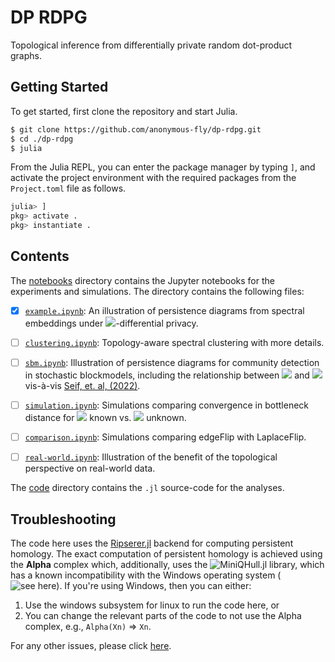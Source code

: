 # DP RDPG

Topological inference from differentially private random dot-product graphs.

## Getting Started

To get started, first clone the repository and start Julia.

```bash
$ git clone https://github.com/anonymous-fly/dp-rdpg.git
$ cd ./dp-rdpg
$ julia
```

From the Julia REPL, you can enter the package manager by typing `]`, and activate the project environment with the required packages from the `Project.toml` file as follows.
```julia
julia> ]
pkg> activate .
pkg> instantiate .
```

## Contents

The [notebooks](./notebooks/) directory contains the Jupyter notebooks for the experiments and simulations. The directory contains the following files:

- [x] [`example.ipynb`](./notebooks/example.ipynb): An illustration of persistence diagrams from spectral embeddings under <img src="https://render.githubusercontent.com/render/math?math=\epsilon">-differential privacy.


- [ ] [`clustering.ipynb`](./notebooks/clustering.ipynb): Topology-aware spectral clustering with more details. 


- [ ] [`sbm.ipynb`](./notebooks/sbm.ipynb): Illustration of persistence diagrams for community detection in stochastic blockmodels, including the relationship between <img src="https://render.githubusercontent.com/render/math?math=\epsilon"> and <img src="https://render.githubusercontent.com/render/math?math=n"> vis-à-vis [Seif, et. al, (2022)](https://arxiv.org/abs/2202.00636).


- [ ] [`simulation.ipynb`](./notebooks/simulation.ipynb): Simulations comparing convergence in bottleneck distance for <img src="https://render.githubusercontent.com/render/math?math=\epsilon"> known vs. <img src="https://render.githubusercontent.com/render/math?math=\epsilon"> unknown. 


- [ ] [`comparison.ipynb`](./notebooks/comparison.ipynb): Simulations comparing edgeFlip with LaplaceFlip. 


- [ ] [`real-world.ipynb`](./notebooks/real-world.ipynb): Illustration of the benefit of the topological perspective on real-world data. 


The [code](./code/) directory contains the `.jl` source-code for the analyses.


## Troubleshooting

The code here uses the [Ripserer.jl](https://github.com/mtsch/Ripserer.jl) backend for computing persistent homology. The exact computation of persistent homology is achieved using the **Alpha** complex which, additionally, uses the ![MiniQHull.jl](https://github.com/gridap/MiniQhull.jl) library, which has a known incompatibility with the Windows operating system (![see here](https://github.com/gridap/MiniQhull.jl/issues/5)). If you're using Windows, then you can either:
1. Use the windows subsystem for linux to run the code here, or
2. You can change the relevant parts of the code to not use the Alpha complex, e.g., `Alpha(Xn)` => `Xn`. 

For any other issues, please click [here](https://github.com/anonymous-fly/dp-rdpg/issues/new/choose).